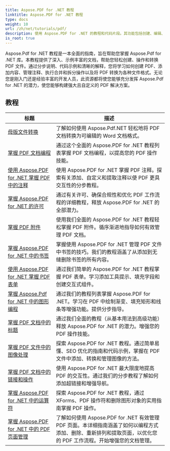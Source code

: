 ```yaml
---
title: Aspose.PDF for .NET 教程
linktitle: Aspose.PDF for .NET 教程
type: docs
weight: 10
url: /zh/net/tutorials/pdf/
description: 使用 Aspose.PDF for .NET 的教程和代码片段。其功能包括创建、编辑、转换、打印和 PDF 文档处理功能。
is_root: true
---
```


Aspose.Pdf for .NET 教程是一本全面的指南，旨在帮助您掌握 Aspose.Pdf for .NET 库。本教程提供了深入、示例丰富的文档，帮助您轻松创建、操作和转换 PDF 文件。通过分步说明、代码示例和清晰的解释，您将学习如何创建 PDF、添加内容、管理注释、执行合并和拆分操作以及将 PDF 转换为各种文件格式。无论您是刚入门还是经验丰富的开发人员，此资源都将使您能够充分发挥 Aspose.Pdf for .NET 的潜力，使您能够构建强大且自定义的 PDF 解决方案。

## 教程
| 标题 | 描述 |
| --- | --- | 
| [母版文件转换](./mastering-document-conversion/) | 了解如何使用 Aspose.Pdf.NET 轻松地将 PDF 文档转换为可编辑的 Word 文档格式。 |
| [掌握 PDF 文档编程](./master-pdf-document-programming/) | 通过这个全面的 Aspose.PDF for .NET 教程列表掌握 PDF 文档编程，以提高您的 PDF 操作技能。 | 
| [使用 Aspose.PDF for .NET 掌握 PDF 中的注释](./mastering-annotations/) | 使用 Aspose.PDF for .NET 掌握 PDF 注释。探索有关添加、自定义和提取注释以使 PDF 更具交互性的分步教程。 |
| [掌握 Aspose.PDF for .NET 的许可](./master-licensing/) | 通过有关许可、确保合规性和优化 PDF 工作流程的详细教程，释放 Aspose.PDF for .NET 的全部潜力。 |
| [掌握 PDF 附件](./mastering-pdf-attachments/) | 使用我们全面的 Aspose.PDF for .NET 教程轻松掌握 PDF 附件。循序渐进地指导如何有效管理 PDF 文档。 |
| [掌握 Aspose.PDF for .NET 中的书签](./mastering-bookmarks/) | 掌握使用 Aspose.PDF for .NET 管理 PDF 文件中书签的技巧。我们的教程涵盖了从添加到无缝删除书签的所有内容。 |
| [使用 Aspose.PDF for .NET 掌握 PDF 表单](./mastering-pdf-forms/) | 通过我们简单的 Aspose.PDF for .NET 教程掌握 PDF 表单。学习添加工具提示、填充字段和创建交互式组件。 |
| [掌握 Aspose.Pdf for .NET 中的图形编程](./mastering-graph-programming/) | 通过我们的教程列表掌握 Aspose.PDF for .NET。学习在 PDF 中绘制渐变、填充矩形和线条等增强功能。提供分步指导。 |
| [掌握 PDF 文档中的标题](./mastering-headings/) | 通过我们全面的教程（从基本用法到高级功能）释放 Aspose.PDF for .NET 的潜力。增强您的 PDF 操作技能。 |
| [掌握 PDF 文件中的图像处理](./mastering-image-Processing/) | 探索 Aspose.PDF for .NET 教程。通过简单易懂、SEO 优化的指南和代码示例，掌握在 PDF 文件中添加、转换和管理图像的方法。 |
| [掌握 PDF 文档中的链接和操作](./mastering-links-and-actions/) | 使用 Aspose.PDF for .NET 最大限度地提高 PDF 的交互性。通过我们的分步教程了解如何添加超链接和增强导航。 |
| [掌握 Aspose.PDF for .NET 中的运算符](./mastering-operators/) | 探索 Aspose.PDF for .NET 教程，通过 XForms、PDF 操作符和删除图形对象的实用指南掌握 PDF 操作。 |
| [掌握 Aspose.PDF for .NET 中的 PDF 页面管理](./master-pdf-page-management/) | 了解如何使用 Aspose.PDF for .NET 有效管理 PDF 页面。本详细指南涵盖了如何以编程方式添加、删除、重新排列和提取页面，以优化您的 PDF 工作流程。开始增强您的文档管理。 |